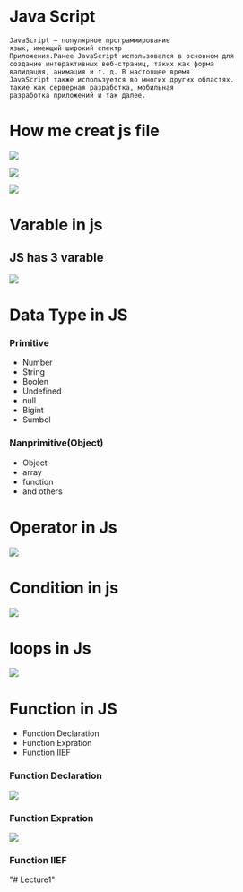 # Java Script

```
JavaScript — популярное программирование
язык, имеющий широкий спектр
Приложения.Ранее JavaScript использовался в основном для
создание интерактивных веб-страниц, таких как форма
валидация, анимация и т. д. В настоящее время
JavaScript также используется во многих других областях.
такие как серверная разработка, мобильная
разработка приложений и так далее.
```

# How me creat js file

![](./img/%D0%A1%D0%BD%D0%B8%D0%BC%D0%BE%D0%BA.PNG)

![](./img/%D0%A1%D0%BD%D0%B8%D0%BC%D0%BE%D0%BA1jkjhv.PNG)

![](./img/sklxxskjalx.jpg)

# Varable in js

 ## JS has 3 varable

![](./img/%D0%91%D0%B5%D0%B7%20%D0%BD%D0%B0%D0%B7%D0%B2%D0%B0%D0%BD%D0%B8%D1%8F12345.png)

# Data Type in JS

### Primitive

* Number
* String
* Boolen
* Undefined
* null
* Bigint
* Sumbol

### Nanprimitive(Object)

* Object
* array
* function
* and others


# Operator in Js 
![](./img/%D0%91%D0%B5%D0%B7%20%D0%BD%D0%B0%D0%B7%D0%B2%D0%B0%D0%BD%D0%B8%D1%8Fhelll.png)

# Condition in js


![](./img/code1.png)

# loops in Js
![](./img/cod2.png)

# Function in JS

* Function Declaration
* Function Expration
* Function IIEF


### Function Declaration 

![](./img/code2.png)

### Function Expration 

![](./img/code4.png)

###  Function IIEF

"# Lecture1" 
